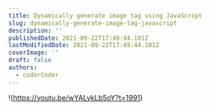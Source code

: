 ```yaml
---
title: Dynamically generate image tag using JavaScript
slug: dynamically-generate-image-tag-javascript
description: ''
publishedDate: 2021-09-22T17:49:44.101Z
lastModifiedDate: 2021-09-22T17:49:44.101Z
coverImage: ''
draft: false
authors:
  - coderCoder
---
```


!(https://youtu.be/wYALykLb5oY?t=1991)

